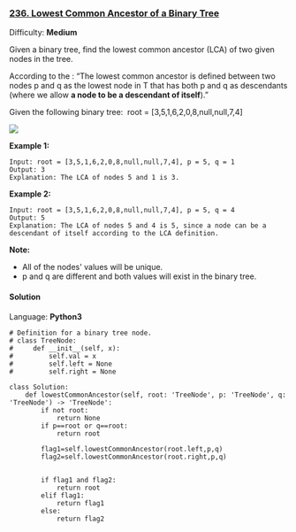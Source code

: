 ### [236\. Lowest Common Ancestor of a Binary Tree](https://leetcode.com/problems/lowest-common-ancestor-of-a-binary-tree/)

Difficulty: **Medium**


Given a binary tree, find the lowest common ancestor (LCA) of two given nodes in the tree.

According to the : “The lowest common ancestor is defined between two nodes p and q as the lowest node in T that has both p and q as descendants (where we allow **a node to be a descendant of itself**).”

Given the following binary tree:  root = [3,5,1,6,2,0,8,null,null,7,4]

![](https://assets.leetcode.com/uploads/2018/12/14/binarytree.png)

**Example 1:**

```
Input: root = [3,5,1,6,2,0,8,null,null,7,4], p = 5, q = 1
Output: 3
Explanation: The LCA of nodes 5 and 1 is 3.
```

**Example 2:**

```
Input: root = [3,5,1,6,2,0,8,null,null,7,4], p = 5, q = 4
Output: 5
Explanation: The LCA of nodes 5 and 4 is 5, since a node can be a descendant of itself according to the LCA definition.
```

**Note:**

*   All of the nodes' values will be unique.
*   p and q are different and both values will exist in the binary tree.


#### Solution

Language: **Python3**

```python3
# Definition for a binary tree node.
# class TreeNode:
#     def __init__(self, x):
#         self.val = x
#         self.left = None
#         self.right = None
​
class Solution:
    def lowestCommonAncestor(self, root: 'TreeNode', p: 'TreeNode', q: 'TreeNode') -> 'TreeNode':
        if not root:
            return None
        if p==root or q==root:
            return root
        
        flag1=self.lowestCommonAncestor(root.left,p,q)
        flag2=self.lowestCommonAncestor(root.right,p,q)
        
        
        if flag1 and flag2:
            return root
        elif flag1:
            return flag1
        else:
            return flag2
```
